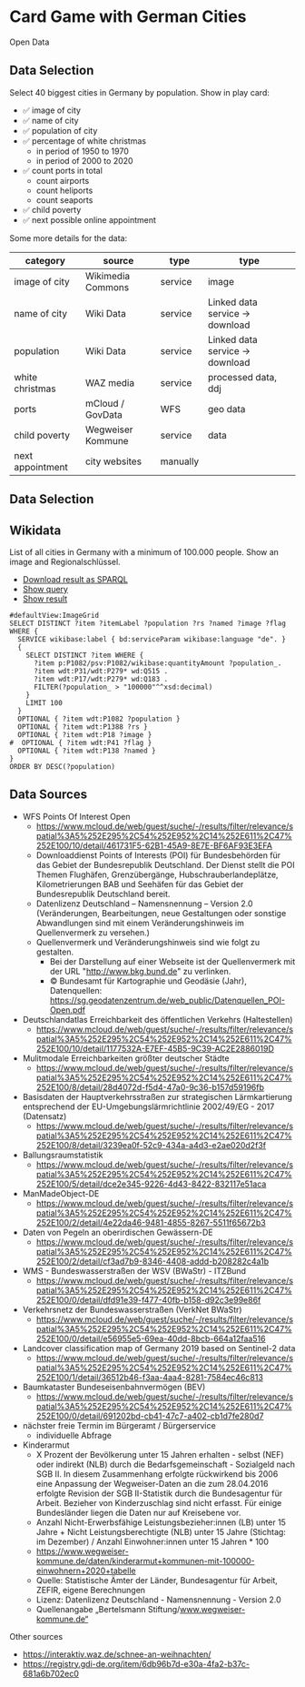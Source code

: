 # Card Game with German Cities

Open Data

## Data Selection

Select 40 biggest cities in Germany by population. Show in play card:

- ✅ image of city
- ✅ name of city
- ✅ population of city
- ✅ percentage of white christmas
  - in period of 1950 to 1970
  - in period of 2000 to 2020
- ✅ count ports in total
  - count airports
  - count heliports
  - count seaports
- ✅ child poverty
- ✅ next possible online appointment

Some more details for the data:

category         | source            | type     | type
-----------------|-------------------|----------|------------
image of city    | Wikimedia Commons | service  | image
name of city     | Wiki Data         | service  | Linked data service -> download
population       | Wiki Data         | service  | Linked data service -> download
white christmas  | WAZ media         | service  | processed data, ddj
ports            | mCloud / GovData  | WFS      | geo data
child poverty    | Wegweiser Kommune | service  | data
next appointment | city websites     | manually |

## Data Selection


## Wikidata

List of all cities in Germany with a minimum of 100.000 people. Show an image and Regionalschlüssel.

- [Download result as SPARQL](https://query.wikidata.org/sparql?query=%23defaultView%3AImageGrid%0ASELECT%20DISTINCT%20%3Fitem%20%3FitemLabel%20%3Fpopulation%20%3Frs%20%3Fnamed%20%3Fimage%20%3Fflag%20WHERE%20%7B%0A%20%20SERVICE%20wikibase%3Alabel%20%7B%20bd%3AserviceParam%20wikibase%3Alanguage%20%22de%22.%20%7D%0A%20%20%7B%0A%20%20%20%20SELECT%20DISTINCT%20%3Fitem%20WHERE%20%7B%0A%20%20%20%20%20%20%3Fitem%20p%3AP1082%2Fpsv%3AP1082%2Fwikibase%3AquantityAmount%20%3Fpopulation_.%0A%20%20%20%20%20%20%3Fitem%20wdt%3AP31%2Fwdt%3AP279*%20wd%3AQ515%20.%0A%20%20%20%20%20%20%3Fitem%20wdt%3AP17%2Fwdt%3AP279*%20wd%3AQ183%20.%0A%20%20%20%20%20%20FILTER(%3Fpopulation_%20%3E%20%22100000%22%5E%5Exsd%3Adecimal)%0A%20%20%20%20%7D%0A%20%20%20%20LIMIT%20100%0A%20%20%7D%0A%20%20OPTIONAL%20%7B%20%3Fitem%20wdt%3AP1082%20%3Fpopulation%20%7D%0A%20%20OPTIONAL%20%7B%20%3Fitem%20wdt%3AP1388%20%3Frs%20%7D%0A%20%20OPTIONAL%20%7B%20%3Fitem%20wdt%3AP18%20%3Fimage%20%7D%0A%23%20%20OPTIONAL%20%7B%20%3Fitem%20wdt%3AP41%20%3Fflag%20%7D%0A%20%20OPTIONAL%20%7B%20%3Fitem%20wdt%3AP138%20%3Fnamed%20%7D%0A%7D%0AORDER%20BY%20DESC(%3Fpopulation))
- [Show query](https://w.wiki/6BqR)
- [Show result](https://w.wiki/6BqT)

```
#defaultView:ImageGrid
SELECT DISTINCT ?item ?itemLabel ?population ?rs ?named ?image ?flag WHERE {
  SERVICE wikibase:label { bd:serviceParam wikibase:language "de". }
  {
    SELECT DISTINCT ?item WHERE {
      ?item p:P1082/psv:P1082/wikibase:quantityAmount ?population_.
      ?item wdt:P31/wdt:P279* wd:Q515 .
      ?item wdt:P17/wdt:P279* wd:Q183 .
      FILTER(?population_ > "100000"^^xsd:decimal)
    }
    LIMIT 100
  }
  OPTIONAL { ?item wdt:P1082 ?population }
  OPTIONAL { ?item wdt:P1388 ?rs }
  OPTIONAL { ?item wdt:P18 ?image }
#  OPTIONAL { ?item wdt:P41 ?flag }
  OPTIONAL { ?item wdt:P138 ?named }
}
ORDER BY DESC(?population)
```

## Data Sources

- WFS Points Of Interest Open
  - https://www.mcloud.de/web/guest/suche/-/results/filter/relevance/spatial%3A5%252E295%2C54%252E952%2C14%252E611%2C47%252E100/10/detail/461731F5-62B1-45A9-8E7E-BF6AF93E3EFA
  - Downloaddienst Points of Interests (POI) für Bundesbehörden für das Gebiet der Bundesrepublik Deutschland. Der Dienst stellt die POI Themen Flughäfen, Grenzübergänge, Hubschrauberlandeplätze, Kilometrierungen BAB und Seehäfen für das Gebiet der Bundesrepublik Deutschland bereit.
  - Datenlizenz Deutschland – Namensnennung – Version 2.0 (Veränderungen, Bearbeitungen, neue Gestaltungen oder sonstige Abwandlungen sind mit einem Veränderungshinweis im Quellenvermerk zu versehen.)
  - Quellenvermerk und Veränderungshinweis sind wie folgt zu gestalten.
    - Bei der Darstellung auf einer Webseite ist der Quellenvermerk mit der URL "http://www.bkg.bund.de" zu verlinken.
    - © Bundesamt für Kartographie und Geodäsie (Jahr), Datenquellen: https://sg.geodatenzentrum.de/web_public/Datenquellen_POI-Open.pdf
- Deutschlandatlas Erreichbarkeit des öffentlichen Verkehrs (Haltestellen)
  - https://www.mcloud.de/web/guest/suche/-/results/filter/relevance/spatial%3A5%252E295%2C54%252E952%2C14%252E611%2C47%252E100/10/detail/1177532A-E7EF-45B5-9C39-AC2E2886019D
- Mulitmodale Erreichbarkeiten größter deutscher Städte
  - https://www.mcloud.de/web/guest/suche/-/results/filter/relevance/spatial%3A5%252E295%2C54%252E952%2C14%252E611%2C47%252E100/8/detail/28d4072d-f5d4-47a0-9c36-b157d59196fb
- Basisdaten der Hauptverkehrsstraßen zur strategischen Lärmkartierung entsprechend der EU-Umgebungslärmrichtlinie 2002/49/EG - 2017 (Datensatz)
  - https://www.mcloud.de/web/guest/suche/-/results/filter/relevance/spatial%3A5%252E295%2C54%252E952%2C14%252E611%2C47%252E100/8/detail/3239ea0f-52c9-434a-a4d3-e2ae020d2f3f
- Ballungsraumstatistik
  - https://www.mcloud.de/web/guest/suche/-/results/filter/relevance/spatial%3A5%252E295%2C54%252E952%2C14%252E611%2C47%252E100/5/detail/dce2e345-9226-4d43-8422-832117e51aca
- ManMadeObject-DE
  - https://www.mcloud.de/web/guest/suche/-/results/filter/relevance/spatial%3A5%252E295%2C54%252E952%2C14%252E611%2C47%252E100/2/detail/4e22da46-9481-4855-8267-5511f65672b3
- Daten von Pegeln an oberirdischen Gewässern-DE
  - https://www.mcloud.de/web/guest/suche/-/results/filter/relevance/spatial%3A5%252E295%2C54%252E952%2C14%252E611%2C47%252E100/2/detail/cf3ad7b9-8346-4408-addd-b208282c4a1b
- WMS - Bundeswasserstraßen der WSV (BWaStr) - ITZBund
  - https://www.mcloud.de/web/guest/suche/-/results/filter/relevance/spatial%3A5%252E295%2C54%252E952%2C14%252E611%2C47%252E100/0/detail/dfd91e39-f477-40fb-b158-d92c3e99e86f
- Verkehrsnetz der Bundeswasserstraßen (VerkNet BWaStr)
  - https://www.mcloud.de/web/guest/suche/-/results/filter/relevance/spatial%3A5%252E295%2C54%252E952%2C14%252E611%2C47%252E100/0/detail/e56955e5-69ea-40dd-8bcb-664a12faa516
- Landcover classification map of Germany 2019 based on Sentinel-2 data
  - https://www.mcloud.de/web/guest/suche/-/results/filter/relevance/spatial%3A5%252E295%2C54%252E952%2C14%252E611%2C47%252E100/1/detail/36512b46-f3aa-4aa4-8281-7584ec46c813
- Baumkataster Bundeseisenbahnvermögen (BEV)
  - https://www.mcloud.de/web/guest/suche/-/results/filter/relevance/spatial%3A5%252E295%2C54%252E952%2C14%252E611%2C47%252E100/0/detail/691202bd-cb41-47c7-a402-cb1d7fe280d7
- nächster freie Termin im Bürgeramt / Bürgerservice
  - individuelle Abfrage
- Kinderarmut
  - X Prozent der Bevölkerung unter 15 Jahren erhalten - selbst (NEF) oder indirekt (NLB) durch die Bedarfsgemeinschaft - Sozialgeld nach SGB II. In diesem Zusammenhang erfolgte rückwirkend bis 2006 eine Anpassung der Wegweiser-Daten an die zum 28.04.2016 erfolgte Revision der SGB II-Statistik durch die Bundesagentur für Arbeit. Bezieher von Kinderzuschlag sind nicht erfasst. Für einige Bundesländer liegen die Daten nur auf Kreisebene vor.
  - Anzahl Nicht-Erwerbsfähige Leistungsbezieher:innen (LB) unter 15 Jahre + Nicht Leistungsberechtigte (NLB) unter 15 Jahre (Stichtag: im Dezember) / Anzahl Einwohner:innen unter 15 Jahren * 100
  - https://www.wegweiser-kommune.de/daten/kinderarmut+kommunen-mit-100000-einwohnern+2020+tabelle
  - Quelle: Statistische Ämter der Länder, Bundesagentur für Arbeit, ZEFIR, eigene Berechnungen
  - Lizenz: Datenlizenz Deutschland - Namensnennung - Version 2.0
  - Quellenangabe „Bertelsmann Stiftung/www.wegweiser-kommune.de“

Other sources

- https://interaktiv.waz.de/schnee-an-weihnachten/
- https://registry.gdi-de.org/item/6db96b7d-e30a-4fa2-b37c-681a6b702ec0
